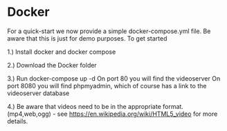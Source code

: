# Docker

For a quick-start we now provide a simple docker-compose.yml file. Be aware that this is just for demo purposes. 
To get started

1.) Install docker and docker compose

2.) Download the Docker folder

3.) Run docker-compose up -d 
    On port 80 you will find the videoserver
    On port 8080 you will find phpmyadmin, which of course has a link to the videoserver database
    
4.) Be aware that videos need to be in the appropriate format. (mp4,web,ogg)    - see https://en.wikipedia.org/wiki/HTML5_video for more details.
